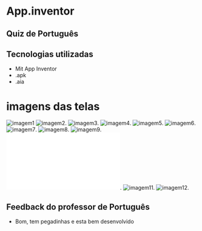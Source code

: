 # App.inventor

## Quiz de Português 

## Tecnologias utilizadas
  - Mit App Inventor
  - .apk
  - .aia

# imagens das telas
 ![imagem1](Inicio.PNG)
 ![imagem2](Peg1.PNG).
 ![imagem3](Peg2.PNG).
 ![imagem4](Peg3.PNG).
 ![imagem5](Peg4.PNG).
 ![imagem6](Peg5.PNG).
 ![imagem7](Peg6.PNG).
 ![imagem8](Peg7.PNG).
 ![imagem9](Pegn8.PNG).
 ![imagem10](Pegn9.PGN).
 ![imagem11](Pergn10.PNG).
 ![imagem12](Fim.PNG).

## Feedback do professor de Português 

- Bom, tem pegadinhas e esta bem desenvolvido 
